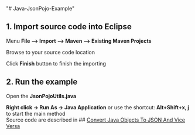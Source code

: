 "# Java-JsonPojo-Example" 


## 1. Import source code into Eclipse

Menu **File –> Import –> Maven –> Existing Maven Projects**

Browse to your source code location

Click **Finish** button to finish the importing

## 2. Run the example

Open the **JsonPojoUtils.java** 

**Right click -> Run As -> Java Application** or use the shortcut: **Alt+Shift+x, j** to start the main method  
Source code are described in ## [Convert Java Objects To JSON And Vice Versa](http://howtoprogram.xyz/2016/07/01/convert-java-objects-json-vice-versa/) 